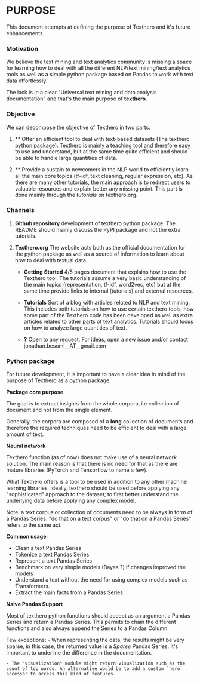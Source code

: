 # PURPOSE

This document attempts at defining the purpose of Texthero and it's future enhancements.

### Motivation

We believe the text mining and text analytics community is missing a space for learning how to deal with all the different NLP/text mining/text analytics tools as well as a simple python package based on Pandas to work with text data effortlessly.

The lack is in a clear "Universal text mining and data analysis documentation" and that's the main purpose of **texthero**.

### Objective

We can decompose the objective of Texthero in two parts:

1. ** Offer an efficient tool to deal with text-based datasets (The texthero python package). Texthero is mainly a teaching tool and therefore easy to use and understand, but at the same time quite efficient and should be able to handle large quantities of data.

2. ** Provide a sustain to newcomers in the NLP world to efficiently learn all the main core topics (tf-idf, text cleaning, regular expression, etc). As there are many other tutorials, the main approach is to redirect users to valuable resources and explain better any missing point. This part is done mainly through the *tutorials* on texthero.org.


### Channels

1. **Github repository** development of texthero python package. The README should mainly discuss the PyPI package and not the extra tutorials.

2. **Texthero.org**
    The website acts both as the official documentation for the python package as well as a source of information to learn about how to deal with textual data.

    - **Getting Started** 4/5 pages document that explains how to use the Texthero tool. The tutorials assume a very basic understanding of the main topics (representation, tf-idf, word2vec, etc) but at the same time provide links to internal (tutorials) and external resources.

    - **Tutorials** Sort of a blog with articles related to NLP and text mining. This includes both tutorials on how to use certain texthero tools, how some part of the Texthero code has been developed as well as extra articles related to other parts of text analytics. Tutorials should focus on how to analyze large quantities of text.

    - **?** Open to any request. For ideas, open a new issue and/or contact jonathan.besomi__AT__gmail.com


### Python package

For future development, it is important to have a clear idea in mind of the purpose of Texthero as a python package.


**Package core purpose**

The goal is to extract insights from the whole corpora, i.e collection of document and not from the single element.

Generally, the corpora are composed of a __long__ collection of documents and therefore the required techniques need to be efficient to deal with a large amount of text.

**Neural network**

Texthero function (as of now) does not make use of a neural network solution. The main reason is that there is no need for that as there are mature libraries (PyTorch and Tensorflow to name a few).

What Texthero offers is a tool to be used in addition to any other machine learning libraries. Ideally, texthero should be used before applying any "sophisticated" approach to the dataset; to first better understand the underlying data before applying any complex model.


Note: a text corpus or collection of documents need to be always in form of a Pandas Series. "do that on a text corpus" or "do that on a Pandas Series" refers to the same act.

**Common usage**:
 - Clean a text Pandas Series
 - Tokenize a text Pandas Series
 - Represent a text Pandas Series
 - Benchmark on very simple models (Bayes ?) if changes improved the models
 - Understand a text without the need for using complex models such as Transformers.
 - Extract the main facts from a Pandas Series


**Naive Pandas Support**

Most of texthero python functions should accept as an argument a Pandas Series and return a Pandas Series. This permits to chain the different functions and also always append the Series to a Pandas Column.

Few exceptions:
    - When representing the data, the results might be very sparse, in this case, the returned value is a _Sparse_ Pandas Series. It's important to underline the difference in the documentation.

    - The "visualization" module might return visualization such as the count of top words. An alternative would be to add a custom `hero` accessor to access this kind of features.
    
